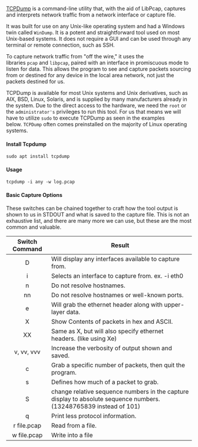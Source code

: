 [TCPDump](https://www.tcpdump.org/) is a command-line utility that, with the aid of LibPcap, captures and interprets network traffic from a network interface or capture file. 

It was built for use on any Unix-like operating system and had a Windows twin called `WinDump`. It is a potent and straightforward tool used on most Unix-based systems. It does not require a GUI and can be used through any terminal or remote connection, such as SSH.

To capture network traffic from "off the wire," it uses the libraries `pcap` and `libpcap`, paired with an interface in promiscuous mode to listen for data. This allows the program to see and capture packets sourcing from or destined for any device in the local area network, not just the packets destined for us.

TCPDump is available for most Unix systems and Unix derivatives, such as AIX, BSD, Linux, Solaris, and is supplied by many manufacturers already in the system. Due to the direct access to the hardware, we need the `root` or the `administrator's` privileges to run this tool. For us that means we will have to utilize `sudo` to execute TCPDump as seen in the examples below. `TCPDump` often comes preinstalled on the majority of Linux operating systems.

#### Install Tcpdump

```shell-session
sudo apt install tcpdump 
```
#### Usage

```
tcpdump -i any -w log.pcap
```

#### Basic Capture Options

These switches can be chained together to craft how the tool output is shown to us in STDOUT and what is saved to the capture file. This is not an exhaustive list, and there are many more we can use, but these are the most common and valuable.

|**Switch Command**|**Result**|
|:-:|---|
|D|Will display any interfaces available to capture from.|
|i|Selects an interface to capture from. ex. -i eth0|
|n|Do not resolve hostnames.|
|nn|Do not resolve hostnames or well-known ports.|
|e|Will grab the ethernet header along with upper-layer data.|
|X|Show Contents of packets in hex and ASCII.|
|XX|Same as X, but will also specify ethernet headers. (like using Xe)|
|v, vv, vvv|Increase the verbosity of output shown and saved.|
|c|Grab a specific number of packets, then quit the program.|
|s|Defines how much of a packet to grab.|
|S|change relative sequence numbers in the capture display to absolute sequence numbers. (13248765839 instead of 101)|
|q|Print less protocol information.|
|r file.pcap|Read from a file.|
|w file.pcap|Write into a file|



